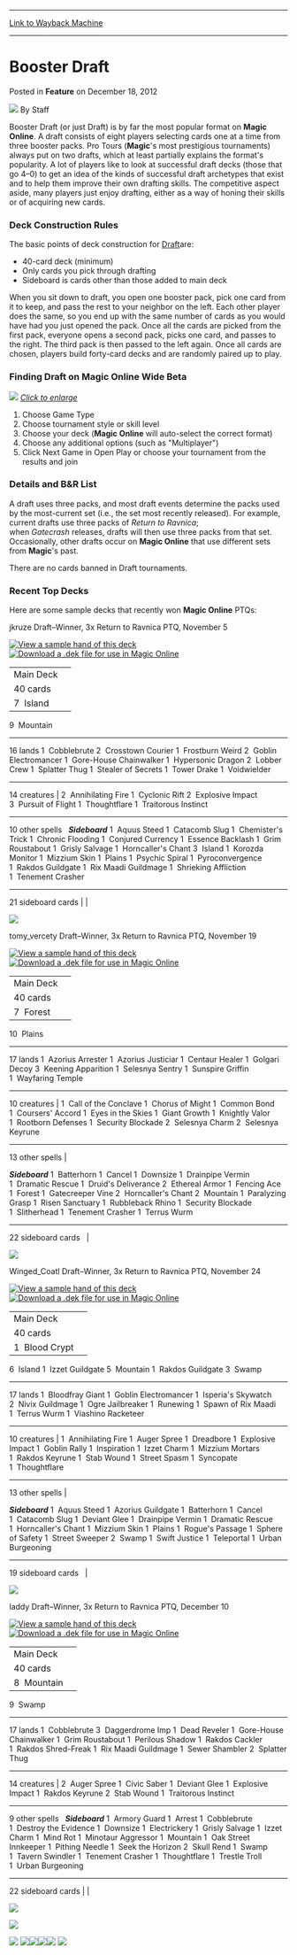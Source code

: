 
---
[Link to Wayback Machine](https://web.archive.org/web/20211202044038/https://magic.wizards.com/en/articles/archive/feature/booster-draft-2012-12-18)

[_metadata_:author]:- "Staff"
[_metadata_:description]:- "Booster Draft (or just Draft) is by far the most popular format on Magic Online. A draft consists of eight players selecting cards one at a time from three booster packs. Pro Tours (Magic's most prestigious tournaments) always put on two drafts, which at least partially explains the format's popularity. A lot of players like to look at successful draft decks (those that go"
[_metadata_:generator]:- "Drupal 7 (http://drupal.org)"
[_metadata_:publish_date]:- "2012-12-18"
[_metadata_:title]:- "Booster Draft"
[_metadata_:wayback_capture_timestamp]:- "2021-12-02 04:40:38+00:00"
[_metadata_:wayback_raw_url]:- "https://web.archive.org/web/20211202044038id_/https://magic.wizards.com/en/articles/archive/feature/booster-draft-2012-12-18"
[_metadata_:wayback_url]:- "https://magic.wizards.com/en/articles/archive/feature/booster-draft-2012-12-18"
---


Booster Draft
=============



 Posted in **Feature**
 on December 18, 2012 






![](https://media.magic.wizards.com/styles/auth_small/public/images/person/authorpic_staff.jpg)
By Staff











Booster Draft (or just Draft) is by far the most popular format on **Magic Online**. A draft consists of eight players selecting cards one at a time from three booster packs. Pro Tours (**Magic**'s most prestigious tournaments) always put on two drafts, which at least partially explains the format's popularity. A lot of players like to look at successful draft decks (those that go 4–0) to get an idea of the kinds of successful draft archetypes that exist and to help them improve their own drafting skills. The competitive aspect aside, many players just enjoy drafting, either as a way of honing their skills or of acquiring new cards.


### Deck Construction Rules


The basic points of deck construction for [Draft](http://www.wizards.com/magic/tcg/resources.aspx?x=mtg/tcg/resources/formats-sanctioned#limited)are:



* 40-card deck (minimum)
* Only cards you pick through drafting
* Sideboard is cards other than those added to main deck

When you sit down to draft, you open one booster pack, pick one card from it to keep, and pass the rest to your neighbor on the left. Each other player does the same, so you end up with the same number of cards as you would have had you just opened the pack. Once all the cards are picked from the first pack, everyone opens a second pack, picks one card, and passes to the right. The third pack is then passed to the left again. Once all cards are chosen, players build forty-card decks and are randomly paired up to play.


### Finding Draft on **Magic Online** Wide Beta


[![](https://media.wizards.com/images/magic/daily/features/format226b_draft.jpg)](http://media.wizards.com/images/magic/daily/features/format226b_draft_large.jpg)
[*Click to enlarge*](http://media.wizards.com/images/magic/daily/features/format226b_draft_large.jpg)


1. Choose Game Type
2. Choose tournament style or skill level
3. Choose your deck (**Magic Online** will auto-select the correct format)
4. Choose any additional options (such as "Multiplayer")
5. Click Next Game in Open Play or choose your tournament from the results and join



### Details and B&R List



A draft uses three packs, and most draft events determine the packs used by the most-current set (i.e., the set most recently released). For example, current drafts use three packs of *Return to Ravnica*; when *Gatecrash* releases, drafts will then use three packs from that set. Occasionally, other drafts occur on **Magic Online** that use different sets from **Magic**'s past.


There are no cards banned in Draft tournaments.


### Recent Top Decks


Here are some sample decks that recently won **Magic Online** PTQs:






jkruze
Draft–Winner, 3x Return to Ravnica PTQ, November 5

[![View a sample hand of this deck](https://web.archive.org/web/20140720155224id_/http://archive.wizards.com/magic/assets/decklist/handIcon.png)](http://archive.wizards.com/magic/samplehand.asp?x=mtg/daily/feature/format226b&decknum=1)
[![Download a .dek file for use in Magic Online](https://web.archive.org/web/20140720182223id_/http://archive.wizards.com/magic/assets/decklist/dekdownload.png)](http://archive.wizards.com/magic/mtgdailyfeatureformat226bx1.dek?x=mtg/daily/feature/format226b&decknum=1)







|  |  |
| --- | --- |
| Main Deck
40 cards |  |
| 7  Island
 9  Mountain


---

16 lands
 1  Cobblebrute
 2  Crosstown Courier
 1  Frostburn Weird
 2  Goblin Electromancer
 1  Gore-House Chainwalker
 1  Hypersonic Dragon
 2  Lobber Crew
 1  Splatter Thug
 1  Stealer of Secrets
 1  Tower Drake
 1  Voidwielder


---

14 creatures | 2  Annihilating Fire
 1  Cyclonic Rift
 2  Explosive Impact
 3  Pursuit of Flight
 1  Thoughtflare
 1  Traitorous Instinct


---

10 other spells
  
 ***Sideboard***
 1  Aquus Steed
 1  Catacomb Slug
 1  Chemister's Trick
 1  Chronic Flooding
 1  Conjured Currency
 1  Essence Backlash
 1  Grim Roustabout
 1  Grisly Salvage
 1  Horncaller's Chant
 3  Island
 1  Korozda Monitor
 1  Mizzium Skin
 1  Plains
 1  Psychic Spiral
 1  Pyroconvergence
 1  Rakdos Guildgate
 1  Rix Maadi Guildmage
 1  Shrieking Affliction
 1  Tenement Crasher


---

21 sideboard cards |  |

![](http://gatherer.wizards.com/Handlers/Image.ashx?size=small&multiverseid=10100000&type=card)









tomy\_vercety
Draft–Winner, 3x Return to Ravnica PTQ, November 19

[![View a sample hand of this deck](https://web.archive.org/web/20140720155224id_/http://archive.wizards.com/magic/assets/decklist/handIcon.png)](http://archive.wizards.com/magic/samplehand.asp?x=mtg/daily/feature/format226b&decknum=2)
[![Download a .dek file for use in Magic Online](https://web.archive.org/web/20140720182223id_/http://archive.wizards.com/magic/assets/decklist/dekdownload.png)](http://archive.wizards.com/magic/mtgdailyfeatureformat226bx2.dek?x=mtg/daily/feature/format226b&decknum=2)







|  |  |
| --- | --- |
| Main Deck
40 cards |  |
| 7  Forest
 10  Plains


---

17 lands
 1  Azorius Arrester
 1  Azorius Justiciar
 1  Centaur Healer
 1  Golgari Decoy
 3  Keening Apparition
 1  Selesnya Sentry
 1  Sunspire Griffin
 1  Wayfaring Temple


---

10 creatures | 1  Call of the Conclave
 1  Chorus of Might
 1  Common Bond
 1  Coursers' Accord
 1  Eyes in the Skies
 1  Giant Growth
 1  Knightly Valor
 1  Rootborn Defenses
 1  Security Blockade
 2  Selesnya Charm
 2  Selesnya Keyrune


---

13 other spells | 

***Sideboard***
 1  Batterhorn
 1  Cancel
 1  Downsize
 1  Drainpipe Vermin
 1  Dramatic Rescue
 1  Druid's Deliverance
 2  Ethereal Armor
 1  Fencing Ace
 1  Forest
 1  Gatecreeper Vine
 2  Horncaller's Chant
 2  Mountain
 1  Paralyzing Grasp
 1  Risen Sanctuary
 1  Rubbleback Rhino
 1  Security Blockade
 1  Slitherhead
 1  Tenement Crasher
 1  Terrus Wurm


---

22 sideboard cards
   |

![](http://gatherer.wizards.com/Handlers/Image.ashx?size=small&multiverseid=10100000&type=card)










Winged\_Coatl
Draft–Winner, 3x Return to Ravnica PTQ, November 24

[![View a sample hand of this deck](https://web.archive.org/web/20140720155224id_/http://archive.wizards.com/magic/assets/decklist/handIcon.png)](http://archive.wizards.com/magic/samplehand.asp?x=mtg/daily/feature/format226b&decknum=3)
[![Download a .dek file for use in Magic Online](https://web.archive.org/web/20140720182223id_/http://archive.wizards.com/magic/assets/decklist/dekdownload.png)](http://archive.wizards.com/magic/mtgdailyfeatureformat226bx3.dek?x=mtg/daily/feature/format226b&decknum=3)







|  |  |
| --- | --- |
| Main Deck
40 cards |  |
| 1  Blood Crypt
 6  Island
 1  Izzet Guildgate
 5  Mountain
 1  Rakdos Guildgate
 3  Swamp


---

17 lands
 1  Bloodfray Giant
 1  Goblin Electromancer
 1  Isperia's Skywatch
 2  Nivix Guildmage
 1  Ogre Jailbreaker
 1  Runewing
 1  Spawn of Rix Maadi
 1  Terrus Wurm
 1  Viashino Racketeer


---

10 creatures | 1  Annihilating Fire
 1  Auger Spree
 1  Dreadbore
 1  Explosive Impact
 1  Goblin Rally
 1  Inspiration
 1  Izzet Charm
 1  Mizzium Mortars
 1  Rakdos Keyrune
 1  Stab Wound
 1  Street Spasm
 1  Syncopate
 1  Thoughtflare


---

13 other spells | 

***Sideboard***
 1  Aquus Steed
 1  Azorius Guildgate
 1  Batterhorn
 1  Cancel
 1  Catacomb Slug
 1  Deviant Glee
 1  Drainpipe Vermin
 1  Dramatic Rescue
 1  Horncaller's Chant
 1  Mizzium Skin
 1  Plains
 1  Rogue's Passage
 1  Sphere of Safety
 1  Street Sweeper
 2  Swamp
 1  Swift Justice
 1  Teleportal
 1  Urban Burgeoning


---

19 sideboard cards
   |

![](http://gatherer.wizards.com/Handlers/Image.ashx?size=small&multiverseid=10100000&type=card)










laddy
Draft–Winner, 3x Return to Ravnica PTQ, December 10

[![View a sample hand of this deck](https://web.archive.org/web/20140720155224id_/http://archive.wizards.com/magic/assets/decklist/handIcon.png)](http://archive.wizards.com/magic/samplehand.asp?x=mtg/daily/feature/format226b&decknum=4)
[![Download a .dek file for use in Magic Online](https://web.archive.org/web/20140720182223id_/http://archive.wizards.com/magic/assets/decklist/dekdownload.png)](http://archive.wizards.com/magic/mtgdailyfeatureformat226bx4.dek?x=mtg/daily/feature/format226b&decknum=4)







|  |  |
| --- | --- |
| Main Deck
40 cards |  |
| 8  Mountain
 9  Swamp


---

17 lands
 1  Cobblebrute
 3  Daggerdrome Imp
 1  Dead Reveler
 1  Gore-House Chainwalker
 1  Grim Roustabout
 1  Perilous Shadow
 1  Rakdos Cackler
 1  Rakdos Shred-Freak
 1  Rix Maadi Guildmage
 1  Sewer Shambler
 2  Splatter Thug


---

14 creatures | 2  Auger Spree
 1  Civic Saber
 1  Deviant Glee
 1  Explosive Impact
 1  Rakdos Keyrune
 2  Stab Wound
 1  Traitorous Instinct


---

9 other spells
  
 ***Sideboard***
 1  Armory Guard
 1  Arrest
 1  Cobblebrute
 1  Destroy the Evidence
 1  Downsize
 1  Electrickery
 1  Grisly Salvage
 1  Izzet Charm
 1  Mind Rot
 1  Minotaur Aggressor
 1  Mountain
 1  Oak Street Innkeeper
 1  Pithing Needle
 1  Seek the Horizon
 2  Skull Rend
 1  Swamp
 1  Tavern Swindler
 1  Tenement Crasher
 1  Thoughtflare
 1  Trestle Troll
 1  Urban Burgeoning


---

22 sideboard cards |  |

![](http://gatherer.wizards.com/Handlers/Image.ashx?size=small&multiverseid=10100000&type=card)







![](https://media.wizards.com/images/magic/daily/footers/MTGO_Week/mtgo_CTA_static_top.jpg)

![](https://media.wizards.com/images/magic/daily/footers/MTGO_Week/mtgo_CTA_static_lleft.jpg)
[![](https://media.wizards.com/images/magic/daily/footers/MTGO_Week/mtgo_CTA_static_details.jpg)](http://www.wizards.com/Magic/Digital/MagicOnline.aspx?x=mtg/digital/magiconline/download)![](https://media.wizards.com/images/magic/daily/footers/MTGO_Week/mtgo_CTA_static_bottom_right.jpg)[![](https://media.wizards.com/images/magic/daily/footers/MTGO_Week/mtgo_CTA_static_feedback.jpg)](http://www.surveygizmo.com/s3/1112822/MTGO-Wide-Beta-Survey-2-December-11-2012)![](https://media.wizards.com/images/magic/daily/footers/MTGO_Week/mtgo_CTA_static_bottom_left.jpg)
![](https://media.wizards.com/images/magic/daily/footers/MTGO_Week/mtgo_CTA_static_body.jpg)







